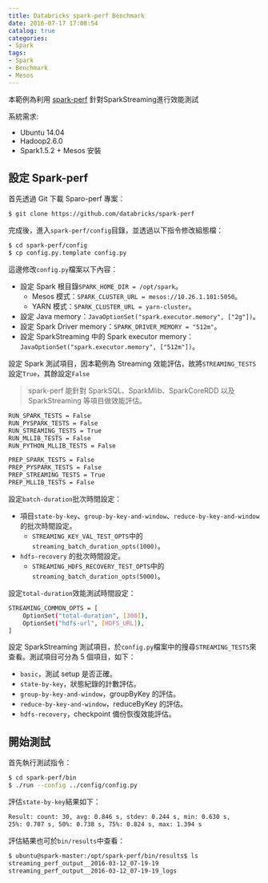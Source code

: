 ```yaml
---
title: Databricks spark-perf Benchmark
date: 2016-07-17 17:08:54
catalog: true
categories:
- Spark
tags:
- Spark
- Benchmark
- Mesos
---
```

本範例為利用 [spark-perf](https://github.com/databricks/spark-perf) 針對SparkStreaming進行效能測試

系統需求:
* Ubuntu 14.04
* Hadoop2.6.0
* Spark1.5.2 + Mesos 安裝

## 設定 Spark-perf
首先透過 Git 下載 Sparo-perf 專案：
```sh
$ git clone https://github.com/databricks/spark-perf
```

完成後，進入`spark-perf/config`目錄，並透過以下指令修改組態檔：
```sh
$ cd spark-perf/config
$ cp config.py.template config.py
```

這邊修改`config.py`檔案以下內容：

* 設定 Spark 根目錄`SPARK_HOME_DIR = /opt/spark`。
  * Mesos 模式：`SPARK_CLUSTER_URL = mesos://10.26.1.101:5050`。
  * YARN 模式：`SPARK_CLUSTER_URL = yarn-cluster`。
* 設定 Java memory：`JavaOptionSet("spark.executor.memory", ["2g"])`。
* 設定 Spark Driver memory：`SPARK_DRIVER_MEMORY = "512m"`。
* 設定 SparkStreaming 中的 Spark executor memory：`JavaOptionSet("spark.executor.memory", ["512m"])`。


設定 Spark 測試項目，因本範例為 Streaming 效能評估，故將`STREAMING_TESTS`設定`True`，其餘設定`False`
> spark-perf 能針對 SparkSQL、SparkMlib、SparkCoreRDD 以及 SparkStreaming 等項目做效能評估。

```sh
RUN_SPARK_TESTS = False
RUN_PYSPARK_TESTS = False
RUN_STREAMING_TESTS = True
RUN_MLLIB_TESTS = False
RUN_PYTHON_MLLIB_TESTS = False

PREP_SPARK_TESTS = False
PREP_PYSPARK_TESTS = False
PREP_STREAMING_TESTS = True
PREP_MLLIB_TESTS = False
```

設定`batch-duration`批次時間設定：

* 項目`state-by-key`、`group-by-key-and-window`、`reduce-by-key-and-window` 的批次時間設定。
  * `STREAMING_KEY_VAL_TEST_OPTS`中的`streaming_batch_duration_opts(1000)`。
* `hdfs-recovery` 的批次時間設定。
  * `STREAMING_HDFS_RECOVERY_TEST_OPTS`中的`streaming_batch_duration_opts(5000)`。

設定`total-duration`效能測試時間設定：
```sh
STREAMING_COMMON_OPTS = [
    OptionSet("total-duration", [300]),
    OptionSet("hdfs-url", [HDFS_URL]),
]
```

設定 SparkStreaming 測試項目，於`config.py`檔案中的搜尋`STREAMING_TESTS`來查看。測試項目可分為 5 個項目，如下：

* `basic`，測試 setup 是否正確。
* `state-by-key`，狀態紀錄的計數評估。
* `group-by-key-and-window`，groupByKey 的評估。
* `reduce-by-key-and-window`，reduceByKey 的評估。
* `hdfs-recovery`，checkpoint 備份恢復效能評估。


## 開始測試

首先執行測試指令：
```sh
$ cd spark-perf/bin
$ ./run --config ../config/config.py
```

評估`state-by-key`結果如下：
```sh
Result: count: 30, avg: 0.846 s, stdev: 0.244 s, min: 0.630 s,
25%: 0.707 s, 50%: 0.738 s, 75%: 0.824 s, max: 1.394 s
```

評估結果也可於`bin/results`中查看：
```sh
$ ubuntu@spark-master:/opt/spark-perf/bin/results$ ls
streaming_perf_output__2016-03-12_07-19-19
streaming_perf_output__2016-03-12_07-19-19_logs
```
